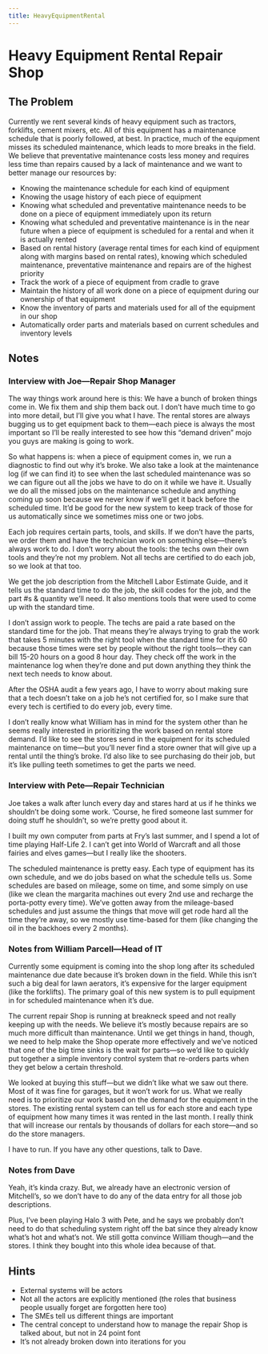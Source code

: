 ```yaml
---
title: HeavyEquipmentRental
---
```

# Heavy Equipment Rental Repair Shop

## The Problem

Currently we rent several kinds of heavy equipment such as tractors, forklifts, cement mixers, etc. All of this equipment has a maintenance schedule that is poorly followed, at best. In practice, much of the equipment misses its scheduled maintenance, which leads to more breaks in the field. We believe that preventative maintenance costs less money and requires less time than repairs caused by a lack of maintenance and we want to better manage our resources by:
* Knowing the maintenance schedule for each kind of equipment
* Knowing the usage history of each piece of equipment
* Knowing what scheduled and preventative maintenance needs to be done on a piece of equipment immediately upon its return
* Knowing what scheduled and preventative maintenance is in the near future when a piece of equipment is scheduled for a rental and when it is actually rented
* Based on rental history (average rental times for each kind of equipment along with margins based on rental rates), knowing which scheduled maintenance, preventative maintenance and repairs are of the highest priority
* Track the work of a piece of equipment from cradle to grave
* Maintain the history of all work done on a piece of equipment during our ownership of that equipment
* Know the inventory of parts and materials used for all of the equipment in our shop
* Automatically order parts and materials based on current schedules and inventory levels

## Notes

### Interview with Joe—Repair Shop Manager
The way things work around here is this: We have a bunch of broken things come in. We fix them and ship them back out. I don’t have much time to go into more detail, but I’ll give you what I have. The rental stores are always bugging us to get equipment back to them—each piece is always the most important so I’ll be really interested to see how this “demand driven” mojo you guys are making is going to work.

So what happens is: when a piece of equipment comes in, we run a diagnostic to find out why it’s broke. We also take a look at the maintenance log (if we can find it) to see when the last scheduled maintenance was so we can figure out all the jobs we have to do on it while we have it. Usually we do all the missed jobs on the maintenance schedule and anything coming up soon because we never know if we’ll get it back before the scheduled time. It’d be good for the new system to keep track of those for us automatically since we sometimes miss one or two jobs.

Each job requires certain parts, tools, and skills. If we don’t have the parts, we order them and have the technician work on something else—there’s always work to do. I don’t worry about the tools: the techs own their own tools and they’re not my problem. Not all techs are certified to do each job, so we look at that too.

We get the job description from the Mitchell Labor Estimate Guide, and it tells us the standard time to do the job, the skill codes for the job, and the part #s & quantity we’ll need. It also mentions tools that were used to come up with the standard time.

I don’t assign work to people. The techs are paid a rate based on the standard time for the job. That means they’re always trying to grab the work that takes 5 minutes with the right tool when the standard time for it’s 60 because those times were set by people without the right tools—they can bill 15-20 hours on a good 8 hour day. They check off the work in the maintenance log when they’re done and put down anything they think the next tech needs to know about.

After the OSHA audit a few years ago, I have to worry about making sure that a tech doesn’t take on a job he’s not certified for, so I make sure that every tech is certified to do every job, every time.

I don’t really know what William has in mind for the system other than he seems really interested in prioritizing the work based on rental store demand. I’d like to see the stores send in the equipment for its scheduled maintenance on time—but you’ll never find a store owner that will give up a rental until the thing’s broke. I’d also like to see purchasing do their job, but it’s like pulling teeth sometimes to get the parts we need.

### Interview with Pete—Repair Technician
Joe takes a walk after lunch every day and stares hard at us if he thinks we shouldn’t be doing some work. ‘Course, he fired someone last summer for doing stuff he shouldn’t, so we’re pretty good about it.

I built my own computer from parts at Fry’s last summer, and I spend a lot of time playing Half-Life 2. I can’t get into World of Warcraft and all those fairies and elves games—but I really like the shooters.

The scheduled maintenance is pretty easy. Each type of equipment has its own schedule, and we do jobs based on what the schedule tells us. Some schedules are based on mileage, some on time, and some simply on use (like we clean the margarita machines out every 2nd use and recharge the porta-potty every time). We’ve gotten away from the mileage-based schedules and just assume the things that move will get rode hard all the time they’re away, so we mostly use time-based for them (like changing the oil in the backhoes every 2 months).

### Notes from William Parcell—Head of IT
Currently some equipment is coming into the shop long after its scheduled maintenance due date because it’s broken down in the field. While this isn’t such a big deal for lawn aerators, it’s expensive for the larger equipment (like the forklifts). The primary goal of this new system is to pull equipment in for scheduled maintenance when it’s due.

The current repair Shop is running at breakneck speed and not really keeping up with the needs. We believe it’s mostly because repairs are so much more difficult than maintenance. Until we get things in hand, though, we need to help make the Shop operate more effectively and we’ve noticed that one of the big time sinks is the wait for parts—so we’d like to quickly put together a simple inventory control system that re-orders parts when they get below a certain threshold.

We looked at buying this stuff—but we didn’t like what we saw out there. Most of it was fine for garages, but it won’t work for us. What we really need is to prioritize our work based on the demand for the equipment in the stores. The existing rental system can tell us for each store and each type of equipment how many times it was rented in the last month. I really think that will increase our rentals by thousands of dollars for each store—and so do the store managers.

I have to run. If you have any other questions, talk to Dave.

### Notes from Dave
Yeah, it’s kinda crazy. But, we already have an electronic version of Mitchell’s, so we don’t have to do any of the data entry for all those job descriptions.

Plus, I’ve been playing Halo 3 with Pete, and he says we probably don’t need to do that scheduling system right off the bat since they already know what’s hot and what’s not. We still gotta convince William though—and the stores. I think they bought into this whole idea because of that.

## Hints
* External systems will be actors
* Not all the actors are explicitly mentioned (the roles that business people usually forget are forgotten here too)
* The SMEs tell us different things are important
* The central concept to understand how to manage the repair Shop is talked about, but not in 24 point font
* It’s not already broken down into iterations for you

